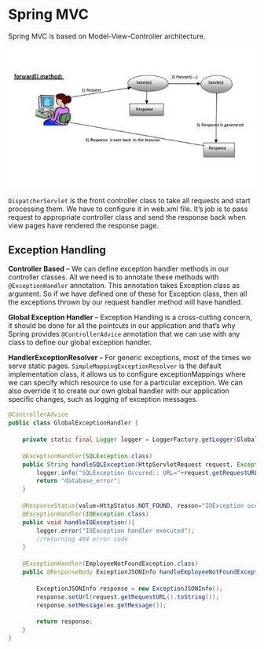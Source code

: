 # Spring MVC

Spring MVC is based on Model-View-Controller architecture.

![Spring MVC architecture ](../../.gitbook/assets/image%20%287%29.png)

`DispatcherServlet` is the front controller class to take all requests and start processing them. We have to configure it in web.xml file. It’s job is to pass request to appropriate controller class and send the response back when view pages have rendered the response page.

## Exception Handling

**Controller Based** – We can define exception handler methods in our controller classes. All we need is to annotate these methods with `@ExceptionHandler` annotation. This annotation takes Exception class as argument. So if we have defined one of these for Exception class, then all the exceptions thrown by our request handler method will have handled.

**Global Exception Handler** – Exception Handling is a cross-cutting concern, it should be done for all the pointcuts in our application and that’s why Spring provides `@ControllerAdvice` annotation that we can use with any class to define our global exception handler.

**HandlerExceptionResolver** – For generic exceptions, most of the times we serve static pages. `SimpleMappingExceptionResolver` is the default implementation class, it allows us to configure exceptionMappings where we can specify which resource to use for a particular exception. We can also override it to create our own global handler with our application specific changes, such as logging of exception messages.

```java
@ControllerAdvice
public class GlobalExceptionHandler {

    private static final Logger logger = LoggerFactory.getLogger(GlobalExceptionHandler.class);

    @ExceptionHandler(SQLException.class)
    public String handleSQLException(HttpServletRequest request, Exception ex){
        logger.info("SQLException Occured:: URL="+request.getRequestURL());
        return "database_error";
    }

    @ResponseStatus(value=HttpStatus.NOT_FOUND, reason="IOException occured")
    @ExceptionHandler(IOException.class)
    public void handleIOException(){
        logger.error("IOException handler executed");
        //returning 404 error code
    }

    @ExceptionHandler(EmployeeNotFoundException.class)
    public @ResponseBody ExceptionJSONInfo handleEmployeeNotFoundException(HttpServletRequest request, Exception ex){

        ExceptionJSONInfo response = new ExceptionJSONInfo();
        response.setUrl(request.getRequestURL().toString());
        response.setMessage(ex.getMessage());

        return response;
    }
}
```

